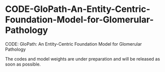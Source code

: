# CODE-GloPath-An-Entity-Centric-Foundation-Model-for-Glomerular-Pathology
CODE: GloPath: An Entity-Centric Foundation Model for Glomerular Pathology

The codes and model weights are under preparation and will be released as soon as possible.
